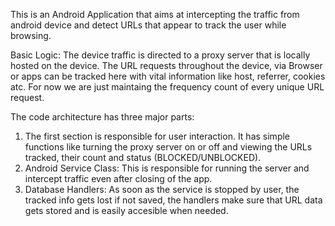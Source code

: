 This is an Android Application that aims at intercepting the traffic from android device and detect URLs that appear to track the user while browsing.

Basic Logic: The device traffic is directed to a proxy server that is locally hosted on the device. The URL requests throughout the device, via Browser or apps can be tracked here with vital information like host, referrer, cookies atc.
For now we are just maintaing the frequency count of every unique URL request.

The code architecture has three major parts:

1. The first section is responsible for user interaction. It has simple functions like turning the proxy server on or off and viewing the URLs tracked, their count and status (BLOCKED/UNBLOCKED).
2. Android Service Class: This is responsible for running the server and intercept traffic even after closing of the app.
3. Database Handlers: As soon as the service is stopped by user, the tracked info gets lost if not saved, the handlers make sure that URL data gets stored and is easily accesible when needed.

